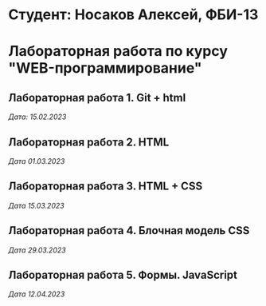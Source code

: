 # Студент: Носаков Алексей, ФБИ-13

# Лабораторная работа по курсу "WEB-программирование"

## Лабораторная работа 1. Git + html

*Дата: 15.02.2023*

## Лабораторная работа 2. HTML

*Дата 01.03.2023*

## Лабораторная работа 3. HTML + CSS

*Дата 15.03.2023* 

## Лабораторная работа 4. Блочная модель CSS

*Дата 29.03.2023*

## Лабораторная работа 5. Формы. JavaScript

*Дата 12.04.2023*
